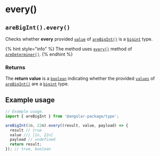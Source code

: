 # every()

## `areBigInt().every()`

Checks whether **every** provided [`value`](./#...values-any) of [`areBigInt()`](./) is a [`bigint`](https://developer.mozilla.org/en-US/docs/Web/JavaScript/Reference/Global\_Objects/BigInt) type.

{% hint style="info" %}
The method uses [`every()`](../aredeterminer/every.md) method of [`areDeterminer()`](../aredeterminer/).
{% endhint %}

### Returns

The **return value** is a [`boolean`](https://developer.mozilla.org/en-US/docs/Web/JavaScript/Reference/Global\_Objects/Boolean) indicating whether the provided [`values`](../aredeterminer/#...values-any) of [`areBigInt()`](./) are a [`bigint`](https://developer.mozilla.org/en-US/docs/Web/JavaScript/Reference/Global\_Objects/BigInt) type.

## Example usage

```typescript
// Example usage.
import { areBigInt } from '@angular-package/type';

areBigInt(1n, 22n).every((result, value, payload) => {
  result // true
  value /// [1n, 22n]
  payload // undefined
  return result;
}); // true, boolean
```
